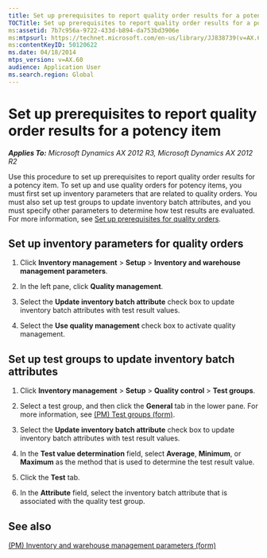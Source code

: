```yaml
---
title: Set up prerequisites to report quality order results for a potency item
TOCTitle: Set up prerequisites to report quality order results for a potency item
ms:assetid: 7b7c956a-9722-433d-b894-da753bd3906e
ms:mtpsurl: https://technet.microsoft.com/en-us/library/JJ838739(v=AX.60)
ms:contentKeyID: 50120622
ms.date: 04/18/2014
mtps_version: v=AX.60
audience: Application User
ms.search.region: Global
---
```


# Set up prerequisites to report quality order results for a potency item 


_**Applies To:** Microsoft Dynamics AX 2012 R3, Microsoft Dynamics AX 2012 R2_

Use this procedure to set up prerequisites to report quality order results for a potency item. To set up and use quality orders for potency items, you must first set up inventory parameters that are related to quality orders. You must also set up test groups to update inventory batch attributes, and you must specify other parameters to determine how test results are evaluated. For more information, see [Set up prerequisites for quality orders](set-up-prerequisites-for-quality-orders.md).

## Set up inventory parameters for quality orders

1.  Click **Inventory management** \> **Setup** \> **Inventory and warehouse management parameters**.

2.  In the left pane, click **Quality management**.

3.  Select the **Update inventory batch attribute** check box to update inventory batch attributes with test result values.

4.  Select the **Use quality management** check box to activate quality management.

## Set up test groups to update inventory batch attributes

1.  Click **Inventory management** \> **Setup** \> **Quality control** \> **Test groups**.

2.  Select a test group, and then click the **General** tab in the lower pane. For more information, see [(PM) Test groups (form)](https://technet.microsoft.com/en-us/library/hh328633\(v=ax.60\)).

3.  Select the **Update inventory batch attribute** check box to update inventory batch attributes with test result values.

4.  In the **Test value determination** field, select **Average**, **Minimum**, or **Maximum** as the method that is used to determine the test result value.

5.  Click the **Test** tab.

6.  In the **Attribute** field, select the inventory batch attribute that is associated with the quality test group.

## See also

[(PM) Inventory and warehouse management parameters (form)](https://technet.microsoft.com/en-us/library/hh352320\(v=ax.60\))

  


